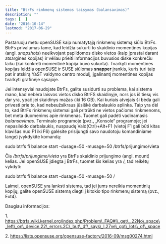 ```yaml
---
title: "BtrFs rinkmenų sistemos taisymas (balansavimas)"
description: ""
tags: [  ]
date: "2016-10-14"
lastmod: "2017-06-29"
---
```

Pastaruoju metu openSUSE kaip numatytąją rinkmenų sistemą siūlo BtrFs. BtrFs privalumas tame, kad leidžia sukurti to skaidinio momentines kopijas (angl. _snapshots_) neeikvojant papildomos disko vietos (kaip įprastai darant atsargines kopijas) ir vėliau prieiti informacijos buvusios diske konkrečiu laiku (kai konkreti momentinė kopija buvo sukurta). Tvarkyti momentines kopijas leidžia openSUSE ir SUSE siūlomas **snapper** įrankis, kuris turi taip pat ir atskirą YaST valdymo centro modulį, įgalinantį momentines kopijas tvarkyti grafinėje sąsajoje.

Jei intensyviai naudojate BtrFs, galite susidurti su problema, kai sistema mano, kad nebėra laisvos vietos disko BtrFS skaidinyje, nors jos iš tiesų vis dar yra, ypač jei skaidinys mažas (iki 16 GB). Kai kuriais atvejais ši bėda gali privesti prie to, kad nebeužsikraus jūsiškė darbalaukio aplinka. Taip yra dėl to, kad BtrFs rinkmenų sistemai gali pritrūkti ne vietos pačioms rinkmenoms, bet meta duomenims apie rinkmenas. Tuomet gali padėti vadinamasis _balansavimas_. Terminalo programoje (pvz., „Konsole“ programoje; jei nepasileido darbalaukis, nuspaudę Vald(Ctrl)+Alt+F1 (vietoj F1 gali būti kitas klavišas nuo F1 iki F6) galėsite prisijungti savo naudotoju komandiniame lange) įvykdykite komandą:

sudo btrfs fi balance start -dusage=50 -musage=50 /btrfs/prijungimo/vieta

Čia _/btrfs/prijungimo/vieta_ yra BtrFs skaidinio prijungimo (angl. mount) kelias. Jei openSUSE įdiegta į BtrFs, tuomet šis kelias yra /, tad reikėtų vykdyti:

sudo btrfs fi balance start -dusage=50 -musage=50 /

Laimei, openSUSE yra lanksti sistema, tad jei jums nereikia momentinių kopijų, galite openSUSE sistemą diegti į kitokio tipo rinkmenų sistemą (pvz., Ext4).

Daugiau informacijos:

1\. https://btrfs.wiki.kernel.org/index.php/Problem\_FAQ#I\_get\_.22No\_space\_left\_on\_device.22\_errors.2C\_but\_df\_says\_I.27ve\_got\_lots\_of\_space

2\. https://lists.opensuse.org/opensuse-factory/2016-09/msg00274.html
